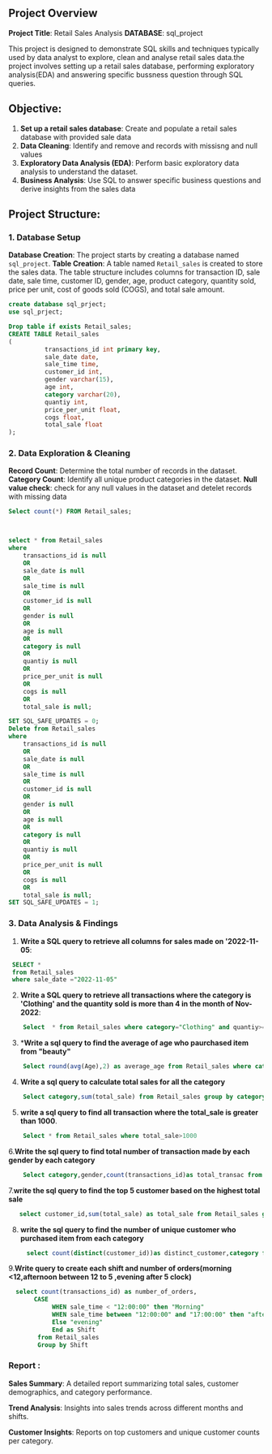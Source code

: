 ## Project Overview
**Project Title**: Retail Sales Analysis
**DATABASE**: sql_project

This project is designed to demonstrate SQL skills and techniques typically used by data analyst to explore, clean and analyse retail sales data.the project involves setting up a retail sales database, performing exploratory analysis(EDA) and answering specific bussness question through SQL queries.

## Objective:

1. **Set up a retail sales database**: Create and populate a retail sales database with provided sale data
2. **Data Cleaning**: Identify and remove and records with missisng and null values
3. **Exploratory Data Analysis (EDA)**: Perform basic exploratory data analysis to understand the dataset.
4. **Business Analysis**: Use SQL to answer specific business questions and derive insights from the sales data

## Project Structure:
### 1. Database Setup
**Database Creation**: The project starts by creating a database named `sql_project`.
**Table Creation**: A table named `Retail_sales` is created to store the sales data. The table structure includes columns for transaction ID, sale date, sale time, customer ID, gender, age, product category, quantity sold, price per unit, cost of goods sold (COGS), and total sale amount.

```sql
create database sql_prject;
use sql_prject;

Drop table if exists Retail_sales;
CREATE TABLE Retail_sales
(
		  transactions_id int primary key,
		  sale_date date, 
		  sale_time time,
		  customer_id int,
		  gender varchar(15),
		  age int,
		  category varchar(20),
		  quantiy int,
		  price_per_unit float,
		  cogs float,
		  total_sale float
);
```

### 2. Data Exploration & Cleaning
**Record Count**: Determine the total number of records in the dataset.
**Category Count**: Identify all unique product categories in the dataset.
**Null value check**: check for any null values in the dataset and detelet records with missing data

```sql
Select count(*) FROM Retail_sales;



select * from Retail_sales
where 
    transactions_id is null
    OR
    sale_date is null
    OR
    sale_time is null
    OR
    customer_id is null
    OR
    gender is null
    OR
    age is null
    OR
    category is null
    OR
    quantiy is null
    OR
    price_per_unit is null
    OR
    cogs is null
    OR
    total_sale is null;

SET SQL_SAFE_UPDATES = 0;    
Delete from Retail_sales
where 
    transactions_id is null
    OR
    sale_date is null
    OR
    sale_time is null
    OR
    customer_id is null
    OR
    gender is null
    OR
    age is null
    OR
    category is null
    OR
    quantiy is null
    OR
    price_per_unit is null
    OR
    cogs is null
    OR
    total_sale is null;
SET SQL_SAFE_UPDATES = 1; 
```


### 3. Data Analysis & Findings
1. **Write a SQL query to retrieve all columns for sales made on '2022-11-05**:
```sql
 SELECT *
 from Retail_sales
 where sale_date ="2022-11-05"
```

2. **Write a SQL query to retrieve all transactions where the category is 'Clothing' and the quantity sold is more than 4 in the month of Nov-2022**:
```sql
    Select  * from Retail_sales where category="Clothing" and quantiy>="4" and sale_date between "2022-11-1" and "2022-11-30"
```

3. ***Write a sql query to find the average of age who paurchased item from "beauty"**
```sql
    Select round(avg(Age),2) as average_age from Retail_sales where category="Beauty"
```

4. **Write a sql query to calculate total sales for all the category**
```sql  
    Select category,sum(total_sale) from Retail_sales group by category
```
5. **write a sql query to find all transaction where the total_sale is greater than 1000**.
```sql
    Select * from Retail_sales where total_sale>1000
```

 6.**Write the sql query to find total number of transaction made by each gender by each category**
```sql
    Select category,gender,count(transactions_id)as total_transac from Retail_sales Group by category,gender order by 1
```

7.**write the sql query to find the top 5 customer based on the highest total sale**
```sql     
   select customer_id,sum(total_sale) as total_sale from Retail_sales group by customer_id order by total_sale DESC LIMIT 5
```

8. **write the sql query to find the number of unique customer who purchased item from each category**
```sql
     select count(distinct(customer_id))as distinct_customer,category from Retail_sales group by category 
```

9.**Write query to create each shift and number of orders(morning <12,afternoon between 12 to 5 ,evening after 5 clock)**
```sql
  select count(transactions_id) as number_of_orders,
       CASE
            WHEN sale_time < "12:00:00" then "Morning"
            WHEN sale_time between "12:00:00" and "17:00:00" then "afternoon"
            Else "evening"
            End as Shift
        from Retail_sales
        Group by Shift
```
### Report :
**Sales Summary**: A detailed report summarizing total sales, customer demographics, and category performance.

**Trend Analysis**: Insights into sales trends across different months and shifts.

**Customer Insights**: Reports on top customers and unique customer counts per category.
